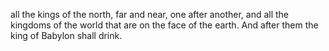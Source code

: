 all the kings of the north, far and near, one after another, and all the kingdoms of the world that are on the face of the earth. And after them the king of Babylon shall drink.
